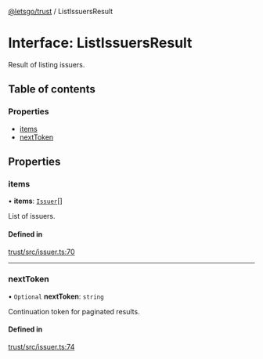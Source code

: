 [@letsgo/trust](../README.md) / ListIssuersResult

# Interface: ListIssuersResult

Result of listing issuers.

## Table of contents

### Properties

- [items](ListIssuersResult.md#items)
- [nextToken](ListIssuersResult.md#nexttoken)

## Properties

### items

• **items**: [`Issuer`](../README.md#issuer)[]

List of issuers.

#### Defined in

[trust/src/issuer.ts:70](https://github.com/tjanczuk/letsgo/blob/c32fd97/packages/trust/src/issuer.ts#L70)

___

### nextToken

• `Optional` **nextToken**: `string`

Continuation token for paginated results.

#### Defined in

[trust/src/issuer.ts:74](https://github.com/tjanczuk/letsgo/blob/c32fd97/packages/trust/src/issuer.ts#L74)
